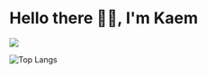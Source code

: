 # Hello there 👋🏻, I'm Kaem
<img src="https://blog.emojipedia.org/content/images/2018/02/Emojipedia-Animoji-New-Icons-iOS-11point3-900w-1.gif"/>

![Top Langs](https://github-readme-stats.vercel.app/api/top-langs/?username=santhitak&theme=dark&layout=compact)
